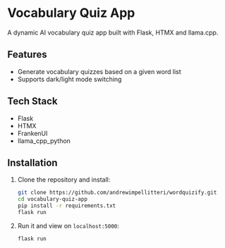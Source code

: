 # Vocabulary Quiz App

A dynamic AI vocabulary quiz app built with Flask, HTMX and llama.cpp.

## Features
- Generate vocabulary quizzes based on a given word list
- Supports dark/light mode switching

## Tech Stack
- Flask
- HTMX 
- FrankenUI
- llama_cpp_python

## Installation

1. Clone the repository and install:
   ```bash
   git clone https://github.com/andrewimpellitteri/wordquizify.git
   cd vocabulary-quiz-app
   pip install -r requirements.txt
   flask run
   ```

2. Run it and view on `localhost:5000`:

    ```bash
    flask run
    ```

